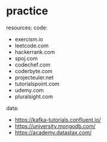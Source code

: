 # practice
resources:
code:
- exercism.io
- leetcode.com
- hackerrank.com
- spoj.com
- codechef.com
- coderbyte.com
- projecteuler.net
- tutorialspoint.com
- udemy.com
- pluralsight.com

data:
- https://kafka-tutorials.confluent.io/
- https://university.mongodb.com/
- https://academy.datastax.com/
